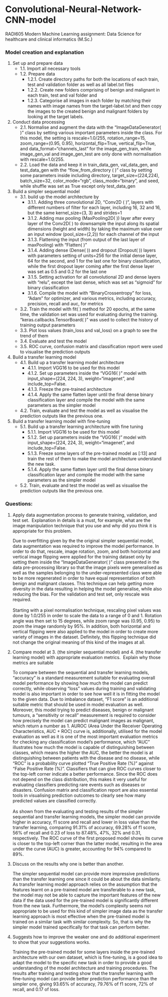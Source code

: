 # Convolutional-Neural-Network-CNN-model
RADI605 Modern Machine Learning assignment: Data Science for healthcare and clinical informatics (M.Sc.)

### Model creation and explanation
1. Set up and prepare data
	* 1.1\. Import all necessary tools
	* 1.2\. Prepare data
		* 1.2.1\. Create directory paths for both the locations of each train, test and validation folder as well as all label.txt files
		* 1.2.2\. Create new folders comprising of benign and malignant in each train, test and val folder and 
		* 1.2.3\. Categorise all images in each folder by matching their names with image names from the target-label.txt and then copy the images to the created benign and malignant folders by looking at the target labels. 
2. Conduct data processing
	* 2.1\. Normalise and augment the data with the “ImageDataGenerator( )” class by setting various important parameters inside the class. For this model, the setting is rescale=1.0/255, rotation_range=15, zoom_range=(0.95, 0.95), horizontal_flip=True, vertical_flip=True, and data_format=“channels_last” for the image_gen_train, while image_gen_val and image_gen_test are only done with normalisation with rescale=1.0/255.
	* 2.2\. Load the data and keep it in train_data_gen, val_data_gen, and test_data_gen with the “flow_from_directory ( )” class by setting some parameters inside including directory, target_size=(224,224), batch_size=32, color_mode=“rgb”, class_mode=“binary”, and seed, while shuffle was set as True except only test_data_gen
3. Build a simpler sequential model
	* 3.1\.  build up the model architecture by
		* 3.1.1\. Adding three convolutional 2D, “Conv2D ( )”, layers with different numbers of filter for each layer, including 16, 32 and 16, but the same kernel_size=(3, 3) and strides=1 
		* 3.1.2\. Adding max pooling (MaxPooling2D( )) layer after every layer of the Conv2D( ) to downsample the input along its spatial dimensions (height and width) by taking the maximum value over an input window (pool_size=(2,2)) for each channel of the input
		* 3.1.3\. Flattening the input (from output of the last layer of maxPooling) with “Flatten( )” 
		* 3.1.4\. Adding dense (Dense( )) and dropout (Dropout( )) layers with parameters setting of units=256 for the initial dense layer, 64 for the second, and 1 for the last one for binary classification, while the first dropout layer coming after the first dense layer was set as 0.5 and 0.2 for the last one
		* 3.1.5\. Setting activation for all convolutional 2D and dense layers with “relu”, except the last dense, which was set as “sigmoid” for binary classification
		* 3.1.6\. Compile the model with “BinaryCrossentropy” for loss, “Adam” for optimizer, and various metrics, including accuracy, precision, recall and auc, for metrics
	* 3.2\. Train the model with fit( ) method for 20 epochs, at the same time, the validation set was used for evaluating during the training. “keras.callbacks.TensorBoard( )” was used to collect the history of training output parameters
	* 3.3\. Plot loss values (train_loss and val_loss) on a graph to see the trend of them
	* 3.4\. Evaluate and test the model
	* 3.5\. ROC curve, confusion matrix and classification report were used to visualise the prediction outputs
4. Build a transfer learning model
	* 4.1\. Build up a transfer learning model architecture
		* 4.1.1\. Import VGG16 to be used for this model
		* 4.1.2\. Set up parameters inside the “VGG16( )” model with input_shape=(224, 224, 3), weight=“imagenet”, and include_top=False. 
		* 4.1.3\. Freeze the pre-trained architecture
		* 4.1.4\. Apply the same flatten layer until the final dense binary classification layer and compile the model with the same parameters as the simpler model 
	* 4.2\. Train, evaluate and test the model as well as visualise the prediction outputs like the previous one.
5. Build a transfer learning model with fine-tuning
	* 5.1\. Build up a transfer learning architecture with fine tuning
		* 5.1.1\. Import VGG16 to be used for this model
		* 5.1.2\. Set up parameters inside the “VGG16( )” model with input_shape=(224, 224, 3), weight=“imagenet”, and include_top=False. 
		* 5.1.3\. Freeze some layers of the pre-trained model as [:13] and train the rest of them to make the model architecture understand the new task.
		* 5.1.4\. Apply the same flatten layer until the final dense binary classification layer and compile the model with the same parameters as the simpler model 
	* 5.2\. Train, evaluate and test the model as well as visualise the prediction outputs like the previous one.

### Questions:
1. Apply data augmentation process to generate training, validation, and test set.  Explanation in details is a must, for example, what are the image manipulation technique that you use and why did you think it is appropriate for this problem.

	Due to overfitting given by the the original simpler sequential model, data augmentation was required to improve the model performance. In order to do that, rescale, image rotation, zoom, and both horizontal and vertical image flipping were applied for the training dataset only by setting them inside the “ImageDataGenerator( )” class presented in the data pre-processing library so that the image pixels were generalised as well as the samples belonging to the under-represented class were able to be more regenerated in order to have equal representation of both benign and malignant classes. This technique can help getting more diversity in the data resulting in helping the model generalise, while also reducing the bias. For the validation and test set, only rescale was required.
	<br />
	<br />
	Starting with a pixel normalisation technique, rescaling pixel values was done by 1.0/255 in order to scale the data to a range of 0 and 1. Rotation angle was then set to 15 degrees, while zoom range was (0.95, 0.95) to zoom the image randomly by 95%. In addition, both horizontal and vertical flipping were also applied to the model in order to create more variety of images in the dataset. Definitely, this flipping technique did not change the original meaning of this kind of the images at all.

2. Compare model at 3. (the simpler sequential model) and 4. (the transfer learning model) with appropriate evaluation metrics.  Explain why those metrics are suitable

	To compare between the sequential and transfer learning models, “accuracy” is a standard measurement suitable for evaluating overall model performance by showing how much the model can predict correctly, while observing “loss” values during training and validating model is also important in order to see how well it is in fitting the model to the given data. Due to imbalance dataset, “F1 score” is an additional suitable metric that should be used in model evaluation as well. Moreover, this model trying to predict diseases, benign or malignant tumours, a “sensitivity or recall” measurement is required to consider how precisely the model can predict malignant images as malignant, which return a number as 1. AUROC (Area Under the Receiver Operating Characteristics, AUC + ROC) curve is, additionally, utilised for the model evaluation as well as it is one of the most important evaluation metrics for checking any classification model’s performance, which “AUC” illustrates how much the model is capable of distinguishing between classes, which means the higher the AUC, the better the model is at distinguishing between patients with the disease and no disease, while “ROC” is a probability curve plotted “True Positive Rate (%)” against “False Positive Rate (%)”. Classifiers that can give ROC curves closer to the top-left corner indicate a better performance. Since the ROC does not depend on the class distribution, this makes it very useful for evaluating classifiers predicting rare events such as diseases or disasters. Confusion matrix and classification report are also essential tools in visualising prediction outcomes to clearly see how many predicted values are classified correctly.
	<br />
	<br />
	As shown from the evaluating and testing results of the simpler sequential and transfer learning models, the simpler model can provide higher in accuracy, f1 score and recall and lower in loss value than the transfer learning, comparing 91.31%  of accuracy, 69.28% of f1 score, 56% of recall and 0.23 of loss to 87.48%, 47%, 32% and 0.31, respectively. The ROC curve of the first proposed model shows its curve is closer to the top-left corner than the latter model, resulting in the area under the curve (AUC) is greater, accounting for 94% compared to 89%. 

3. Discuss on the results why one is better than another.
	
	The simpler sequential model can provide more impressive predictions than the transfer learning one since it could be about the data similarity. As transfer learning model approach relies on the assumption that the features learnt on a pre-trained model are transferable to a new task, the model may not be able to capture the important features of the new data if the data used for the pre-trained model is significantly different from the new task. Furthermore, the model’s complexity seems not appropriate to be used for this kind of simpler image data as the transfer learning approach is most effective when the pre-trained model is trained on a similar task with similar complexity. So, that is why the simpler model trained specifically for that task can perform better.

4. Suggests how to improve the weaker one and do additional experiment to show that your suggestions works.

	Training the pre-trained model for some layers inside the pre-trained architecture with our own dataset, which is fine-tuning, is a good idea to adapt the model to the specific new task in order to provide a good understanding of the model architecture and training procedures. The results after training and testing show that the transfer learning with fine-tuning model can provide better prediction performance than the simpler one, giving 93.65% of accuracy, 79.76% of f1 score, 72% of recall, and 0.17 of loss. 
